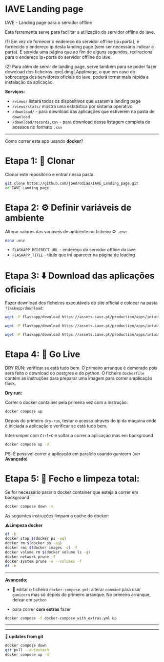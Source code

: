 # IAVE Landing page
IAVE - Landing page para o servidor offline


Esta ferramenta serve para facilitar a utilização do servidor offline do iave.

(1)
Em vez de fornecer o endereço do servidor offline (ip+porta), é fornecido o endereço ip desta landing page (sem ser necessário indicar a parta). 
É servida uma página que ao fim de alguns segundos, redireciona para o endereço ip+porta do servidor offline do iave.

(2)
Para além de servir de landing page, serve também para se poder fazer download dos ficheiros .exe|.dmg|.AppImage, o que em caso de sobrecarga dos servidores oficiais do iave,  poderá tornar mais rápida a instalação da aplicação.


**Serviços:**
- `/views/` listará todos os dispositivos que usaram a landing page
- `/views/stats/` mostra uma estatistica por sistama operativo 
- `/download/` - para download das aplicações que estiverem na pasta de `download`
- `/download/records.csv` - para download dessa listagem completa de acessos no formato `.csv`


***

Como correr esta app usando **docker**?


# Etapa 1: 📂 Clonar 
Clonar este repositório e entrar nessa pasta.
```bash
git clone https://github.com/jpedrodias/IAVE_Landing_page.git
cd IAVE_Landing_page
```


# Etapa 2: ⚙️ Definir variáveis de ambiente 
Alterar valores das variáveis de ambiente no ficheiro ⚙️ `.env`:
```bash
nano .env
```

 - `FLASKAPP_REDIRECT_URL` - endereço do servidor offline do iave
 - `FLASKAPP_TITLE` - título que irá aparecer na página de loading



# Etapa 3: ⬇️ Download das aplicações oficiais
Fazer download dos ficheiros executáveis do site official e colocar na pasta `flaskapp/download`:


```bash
wget -P flaskapp/download https://assets.iave.pt/production/apps/intuitivo-app/v0.0.11/Provas+IAVE-0.0.11.exe

wget -P flaskapp/download https://assets.iave.pt/production/apps/intuitivo-app/v0.0.11/Provas+IAVE-0.0.11.dmg

wget -P flaskapp/download https://assets.iave.pt/production/apps/intuitivo-app/v0.0.11/Provas+IAVE-0.0.11.AppImage

```


# Etapa 4: 🚀 Go Live

DRY RUN: verificar se está tudo bem. O primeiro arranque é demorado pois será feito o download do postgres e do python. 
O ficheiro `Dockerfile` contém as instruções para preparar uma imagem para correr a aplicação flask.


**Dry run:**

Correr o docker container pela primeira vez com a instrução: 
```bash
docker compose up
```



Depois do primeiro `dry-run`, testar o acesso através do ip da máquina onde é iniciada a aplicação e verificar se está tudo bem. 


Interrumper com `Ctrl+C` e voltar a correr a aplicação mas em background

```bash
docker compose up -d
```

PS: É possível correr a aplicação em paralelo usando gunicorn (ver **Avançado**)


# Etapa 5: 🧹 Fecho e limpeza total:
Se for necessário parar o docker container que esteja a correr em background 
```bash
docker compose down -v
```

As seguintes instruções limpam a cache do docker:

**⚠️Limpeza docker**
```bash
df -h
docker stop $(docker ps -aq)
docker rm $(docker ps -aq)
docker rmi $(docker images -q) -f
docker volume rm $(docker volume ls -q)
docker network prune -f
docker system prune -a --volumes -f
df -h
```




---
**Avançado:**

- 🔧 editar o ficheiro `docker-compose.yml`:
  alterar `command` para usar `gunicorn` mas só depois do primeiro arranque. No primeiro arranque, deixar em `python`



- para correr **com extras** fazer 
```bash
docker compose -f docker-compose_with_extras.yml up
```
---

***

**🔄 updates from git**
```bash
docker compose down
git pull --autostash
docker compose up -d
```

